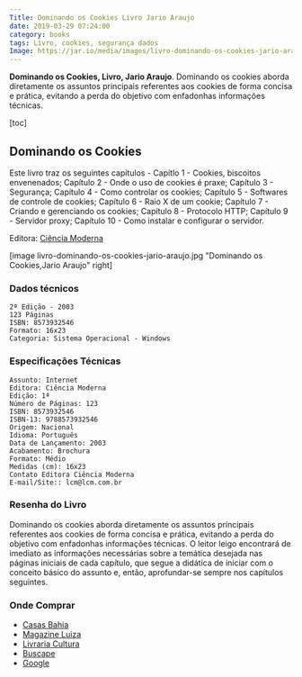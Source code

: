 ```yaml
---
Title: Dominando os Cookies Livro Jario Araujo
date: 2019-03-29 07:24:00
category: books 
tags: Livro, cookies, segurança dados
Image: https://jar.io/media/images/livro-dominando-os-cookies-jario-araujo.jpg
---
```

**Dominando os Cookies, Livro, Jario Araujo**. Dominando os cookies aborda diretamente os assuntos principais referentes aos cookies de forma concisa e prática, evitando a perda do objetivo com enfadonhas informações técnicas. <!--more-->

[toc]

## Dominando os Cookies

Este livro traz os seguintes capítulos - Capítlo 1 - Cookies, biscoitos envenenados; Capítulo 2 - Onde o uso de cookies é praxe; Capítulo 3 - Segurança; Capítulo 4 - Como controlar os cookies; Capítulo 5 - Softwares de controle de cookies; Capítulo 6 - Raio X de um cookie; Capítulo 7 - Criando e gerenciando os cookies; Capítulo 8 - Protocolo HTTP; Capítulo 9 - Servidor proxy; Capítulo 10 - Como instalar e configurar o servidor.

Editora: [Ciência Moderna](https://www.lcm.com.br/site/#livros/busca?term=jario)

[image livro-dominando-os-cookies-jario-araujo.jpg "Dominando os Cookies,Jario Araujo" right]

### Dados técnicos

    2ª Edição - 2003
    123 Páginas
    ISBN: 8573932546
    Formato: 16x23
	Categoria: Sistema Operacional - Windows


### Especificações Técnicas

	Assunto: Internet
	Editora: Ciência Moderna 
	Edição: 1ª 
	Número de Páginas: 123 
	ISBN: 8573932546 
	ISBN-13: 9788573932546 
	Origem: Nacional 
	Idioma: Português 
	Data de Lançamento: 2003
	Acabamento: Brochura 
	Formato: Médio 
	Medidas (cm): 16x23 
	Contato Editora Ciência Moderna
	E-mail/Site:: lcm@lcm.com.br 

### Resenha do Livro

Dominando os cookies aborda diretamente os assuntos principais referentes aos cookies de forma concisa e prática, evitando a perda do objetivo com enfadonhas informações técnicas. O leitor leigo encontrará de imediato as informações necessárias sobre a temática desejada nas páginas iniciais de cada capítulo, que segue a didática de iniciar com o conceito básico do assunto e, então, aprofundar-se sempre nos capítulos seguintes. 

### Onde Comprar

* [Casas Bahia](https://www.casasbahia.com.br/livros/informaticacertificacao/internet/dominando-os-cookies-jario-araujo-143499.html)
* [Magazine Luiza](https://www.magazineluiza.com.br/dominando-os-cookies-ciencia-moderna/p/6786510/li/adml/)
* [Livraria Cultura](https://www.livrariacultura.com.br/busca?N=0&Ntt=jario+araujo)
* [Buscape](https://www.buscape.com.br/search/jario-araujo?fromSearchBox=true&produto=jario+araujo)
* [Google](https://g.co/kgs/b41Gyi)
